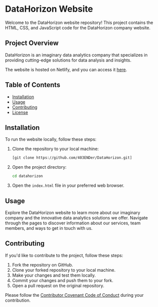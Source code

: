 # DataHorizon Website

Welcome to the DataHorizon website repository! This project contains the HTML, CSS, and JavaScript code for the DataHorizon company website.

## Project Overview

DataHorizon is an imaginary data analytics company that specializes in providing cutting-edge solutions for data analysis and insights.

The website is hosted on Netlify, and you can access it [here](<Netlify_Link>).

## Table of Contents

- [Installation](#installation)
- [Usage](#usage)
- [Contributing](#contributing)
- [License](#license)

## Installation

To run the website locally, follow these steps:

1. Clone the repository to your local machine:

   ```bash
   [git clone https://github.com/403ENDer/DataHorizon.git]
   ```

2. Open the project directory:

   ```bash
   cd datahorizon
   ```

3. Open the `index.html` file in your preferred web browser.

## Usage

Explore the DataHorizon website to learn more about our imaginary company and the innovative data analytics solutions we offer. Navigate through the pages to discover information about our services, team members, and ways to get in touch with us.

## Contributing

If you'd like to contribute to the project, follow these steps:

1. Fork the repository on GitHub.
2. Clone your forked repository to your local machine.
3. Make your changes and test them locally.
4. Commit your changes and push them to your fork.
5. Open a pull request on the original repository.

Please follow the [Contributor Covenant Code of Conduct](CODE_OF_CONDUCT.md) during your contribution.
